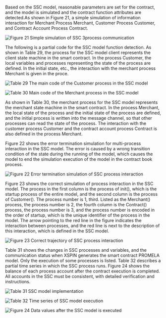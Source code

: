 Based on the SSC model, reasonable parameters are set for the contract, and the model is simulated and the contract function attributes are detected.As shown in Figure 21, a simple simulation of information interaction for Merchant Process Merchant, Customer Process Customer, and Contract Account Process Contract.


![Figure 21 Simple simulation of SSC 3process communication](https://i.imgur.com/3EmNfn3.jpg)


The following is a partial code for the SSC model function detection. As shown in Table 29, the process for the SSC model client represents the client state machine in the smart contract. In the process Customer, the local variables and processes representing the state of the process are defined. In the initial state, etc., the interaction with the merchant process Merchant is given in the proce.


![Table 29 The main code of the Customer process in the SSC model](https://i.imgur.com/BD7KHTO.jpg)


![Table 30 Main code of the Merchant process in the SSC model](https://i.imgur.com/xAg4cDW.jpg)


As shown in Table 30, the merchant process for the SSC model represents the merchant state machine in the smart contract. In the process Merchant, the local state of the process and the initial state of the process are defined, and the initial process is written into the message channel, so that other processes can read the state of the process. The interaction with the customer process Customer and the contract account process Contract is also defined in the process Merchant.

Figure 22 shows the error termination simulation for multi-process interaction in the SSC model. The error is caused by a wrong transition condition of the state during the running of the model, which causes the model to end the simulation execution of the model in the contract book process.


![Figure 22 Error termination simulation of SSC process interaction](https://i.imgur.com/m42aztv.jpg)


Figure 23 shows the correct simulation of process interaction in the SSC model. The process in the first column is the process of init(), which is the startup process of the entire model, and the second column is the process of Customer(). The process number is 1, third. Listed as the Merchant() process, the process number is 2, the fourth column is the Contract() process, the process number is 3, and the process number is encoded in the order of startup, which is the unique identifier of the process in the model. The arrow pointing to the red line in the figure indicates the interaction between processes, and the red line is next to the description of this interaction, which is defined in the SSC model.


![Figure 23 Correct trajectory of SSC process interaction](https://i.imgur.com/IEwi5Kh.jpg)


Table 31 shows the changes in SSC processes and variables, and the communication status when XSPIN generates the smart contract PROMELA model. Only the execution of some processes is listed. Table 32 describes a partial time series in which the SSC process runs. Figure 24 shows the balance of each process account after the contract execution is completed. All accounts in the SSC must be consistent, with detailed verification and instructions.


![Table 31 SSC model implementation](https://i.imgur.com/ShnVsLi.jpg)


![Table 32 Time series of SSC model execution](https://i.imgur.com/T0e57k1.jpg)


![Figure 24 Data values after the SSC model is executed](https://i.imgur.com/4sVpULP.jpg)

